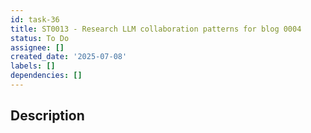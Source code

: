 ```yaml
---
id: task-36
title: ST0013 - Research LLM collaboration patterns for blog 0004
status: To Do
assignee: []
created_date: '2025-07-08'
labels: []
dependencies: []
---
```


## Description
